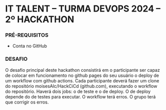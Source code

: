 # IT TALENT – TURMA DEVOPS 2024 – 2º HACKATHON 

### PRÉ-REQUISITOS

- Conta no GitHub

### DESAFIO

O desafio principal deste hackathon consistirá em o participante ser capaz de colocar em
funcionamento no github pages do seu usuário o deploy de um workflow com github
actions. Cada participante deverá fazer um clone do repositório moisesAlc/HackCiCd
(github.com), executando o workflow do repositório. Haverá dois jobs: o de teste e o de
deploy. O de deploy depende do de testes para executar. O workflow terá erros. O grupo terá
que corrigir os erros.
